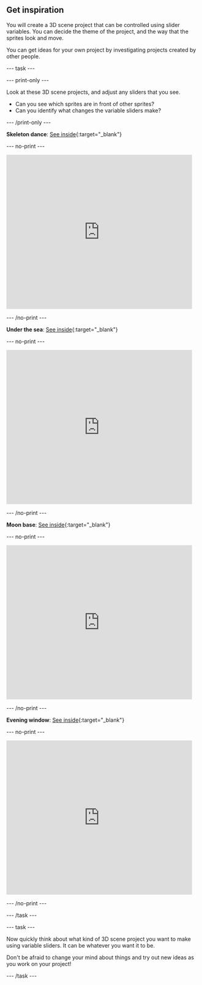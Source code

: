 ## Get inspiration

You will create a 3D scene project that can be controlled using slider variables. You can decide the theme of the project, and the way that the sprites look and move. 

You can get ideas for your own project by investigating projects created by other people.

--- task ---

--- print-only ---

Look at these 3D scene projects, and adjust any sliders that you see.

+ Can you see which sprites are in front of other sprites?
+ Can you identify what changes the variable sliders make?

--- /print-only ---

**Skeleton dance**: [See inside](https://scratch.mit.edu/projects/451536565/editor){:target="_blank"}

--- no-print ---

<div class="scratch-preview">
  <iframe allowtransparency="true" width="485" height="402" src="https://scratch.mit.edu/projects/embed/451536565/?autostart=false" frameborder="0"></iframe>
</div>

--- /no-print ---

**Under the sea**: [See inside](https://scratch.mit.edu/projects/447874869/editor){:target="_blank"}

--- no-print ---

<div class="scratch-preview">
  <iframe allowtransparency="true" width="485" height="402" src="https://scratch.mit.edu/projects/embed/447874869/?autostart=false" frameborder="0"></iframe>
</div>

--- /no-print ---

**Moon base**: [See inside](https://scratch.mit.edu/projects/451534676/editor){:target="_blank"}

--- no-print ---

<div class="scratch-preview">
  <iframe src="https://scratch.mit.edu/projects/451534676/embed" allowtransparency="true" width="485" height="402" frameborder="0" scrolling="no" allowfullscreen></iframe>
</div>

--- /no-print ---
 
**Evening window**: [See inside](https://scratch.mit.edu/projects/451538480/editor){:target="_blank"}

--- no-print ---

<div class="scratch-preview">
  <iframe allowtransparency="true" width="485" height="402" src="https://scratch.mit.edu/projects/embed/451538480/?autostart=false" frameborder="0"></iframe>
</div>

--- /no-print ---

--- /task ---

--- task ---

Now quickly think about what kind of 3D scene project you want to make using variable sliders. It can be whatever you want it to be.

Don't be afraid to change your mind about things and try out new ideas as you work on your project!

--- /task ---


